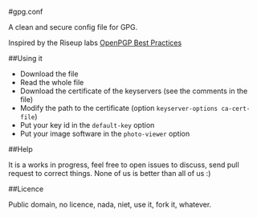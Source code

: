 #gpg.conf

A clean and secure config file for GPG.

Inspired by the Riseup labs [OpenPGP Best Practices](https://we.riseup.net/riseuplabs+paow/openpgp-best-practices)

##Using it

* Download the file
* Read the whole file
* Download the certificate of the keyservers (see the comments in the file)
* Modify the path to the certificate (option `keyserver-options ca-cert-file`)
* Put your key id in the `default-key` option
* Put your image software in the `photo-viewer` option

##Help

It is a works in progress, feel free to open issues to discuss, send pull
request to correct things. None of us is better than all of us :)

##Licence

Public domain, no licence, nada, niet, use it, fork it, whatever.
